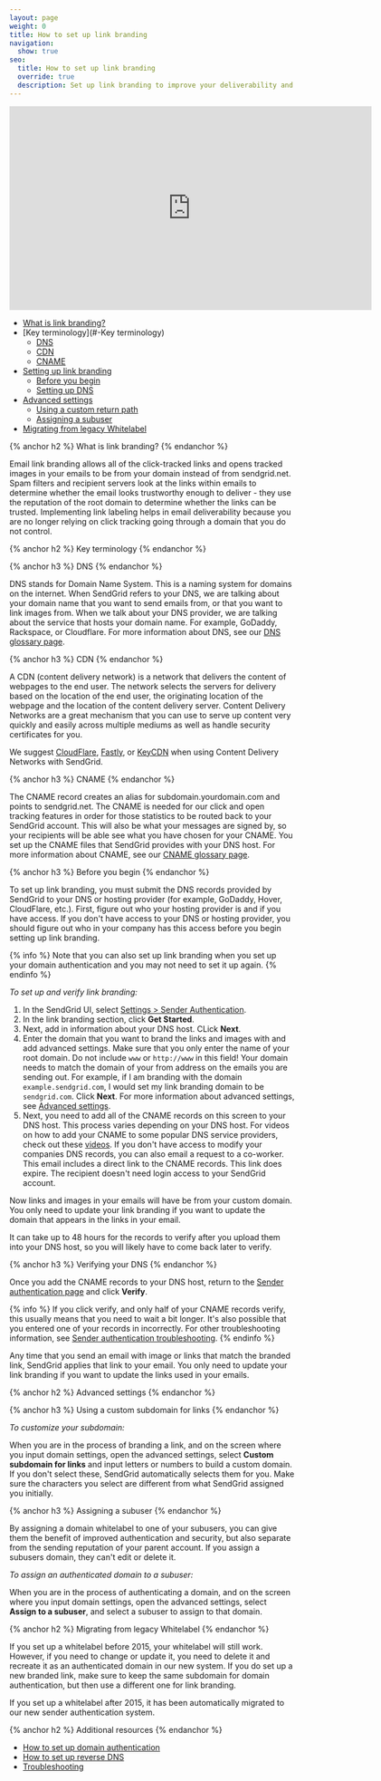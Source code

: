 ```yaml
---
layout: page
weight: 0
title: How to set up link branding
navigation:
  show: true
seo:
  title: How to set up link branding
  override: true
  description: Set up link branding to improve your deliverability and security of your emails.
---
```


<iframe src="https://player.vimeo.com/video/265136044" width="640" height="360" frameborder="0" webkitallowfullscreen mozallowfullscreen allowfullscreen></iframe>


- [What is link branding?](#-What-is-link-branding)
- [Key terminology](#-Key terminology)
    - [DNS](#-DNS)
    - [CDN](#-CDN)
    - [CNAME](#-CNAME)
- [Setting up link branding](#-Setting-up-link-branding)
    - [Before you begin](#-Before-you-begin)
    - [Setting up DNS](#-Setting-up-DNS)
- [Advanced settings](#-Advanced-settings)
    - [Using a custom return path](#-Using-a-custom-return-path)
    - [Assigning a subuser](#-Assigning-a-subuser)
- [Migrating from legacy Whitelabel](#-Migrating-from-legacy-Whitelabel)

{% anchor h2 %}
What is link branding?
{% endanchor %}

Email link branding allows all of the click-tracked links and opens tracked images in your emails to be from your domain instead of from sendgrid.net. Spam filters and recipient servers look at the links within emails to determine whether the email looks trustworthy enough to deliver - they use the reputation of the root domain to determine whether the links can be trusted. Implementing link labeling helps in email deliverability because you are no longer relying on click tracking going through a domain that you do not control.

{% anchor h2 %}
Key terminology
{% endanchor %}

{% anchor h3 %}
DNS
{% endanchor %}

DNS stands for Domain Name System. This is a naming system for domains on the internet. When SendGrid refers to your DNS, we are talking about your domain name that you want to send emails from, or that you want to link images from. When we talk about your DNS provider, we are talking about the service that hosts your domain name. For example, GoDaddy, Rackspace, or Cloudflare. For more information about DNS, see our [DNS glossary page]({{root_url}}/Glossary/dns.html).

{% anchor h3 %}
CDN
{% endanchor %}

A CDN (content delivery network) is a network that delivers the content of webpages to the end user. The network selects the servers for delivery based on the location of the end user, the originating location of the webpage and the location of the content delivery server. Content Delivery Networks are a great mechanism that you can use to serve up content very quickly and easily across multiple mediums as well as handle security certificates for you.

We suggest [CloudFlare]({{root_url}}/User_Guide/Setting_Up_Your_Server/content_delivery_networks.html#-Using-CloudFlare), [Fastly]({{root_url}}/User_Guide/Setting_Up_Your_Server/content_delivery_networks.html#-Using-Fastly), or [KeyCDN]({{root_url}}/User_Guide/Setting_Up_Your_Server/content_delivery_networks.html#-Using-KeyCDN) when using Content Delivery Networks with SendGrid.

{% anchor h3 %}
CNAME
{% endanchor %}

The CNAME record creates an alias for subdomain.yourdomain.com and points to sendgrid.net. The CNAME is needed for our click and open tracking features in order for those statistics to be routed back to your SendGrid account. This will also be what your messages are signed by, so your recipients will be able see what you have chosen for your CNAME. You set up the CNAME files that SendGrid provides with your DNS host. For more information about CNAME, see our [CNAME glossary page]({{root_url}}/Glossary/cname.html).

{% anchor h3 %}
Before you begin
{% endanchor %}

To set up link branding, you must submit the DNS records provided by SendGrid to your DNS or hosting provider (for example, GoDaddy, Hover, CloudFlare, etc.). First, figure out who your hosting provider is and if you have access. If you don't have access to your DNS or hosting provider, you should figure out who in your company has this access before you begin setting up link branding.

{% info %}
Note that you can also set up link branding when you set up your domain authentication and you may not need to set it up again.
{% endinfo %}

*To set up and verify link branding:*

1. In the SendGrid UI, select [Settings > Sender Authentication](https://app.sendgrid.com/settings/whitelabel).
1. In the link branding section, click **Get Started**.
1. Next, add in information about your DNS host. CLick **Next**.
1. Enter the domain that you want to brand the links and images with and add advanced settings. Make sure that you only enter the name of your root domain. Do not include `www` or `http://www` in this field! Your domain needs to match the domain of your from address on the emails you are sending out. For example, if I am branding with the domain `example.sendgrid.com`, I would set my link branding domain to be `sendgrid.com`. Click **Next**. For more information about advanced settings, see [Advanced settings](#-Advanced-settings).
1. Next, you need to add all of the CNAME records on this screen to your DNS host. This process varies depending on your DNS host. For videos on how to add your CNAME to some popular DNS service providers, check out these [videos](https://sendgrid.com/docs/User_Guide/Settings/Whitelabel/providers.html). If you don't have access to modify your companies DNS records, you can also email a request to a co-worker. This email includes a direct link to the CNAME records. This link does expire. The recipient doesn't need login access to your SendGrid account.

Now links and images in your emails will have be from your custom domain. You only need to update your link branding if you want to update the domain that appears in the links in your email.

It can take up to 48 hours for the records to verify after you upload them into your DNS host, so you will likely have to come back later to verify.

{% anchor h3 %}
Verifying your DNS
{% endanchor %}

Once you add the CNAME records to your DNS host, return to the [Sender authentication page](https://app.sendgrid.com/settings/whitelabel) and click **Verify**.

{% info %}
If you click verify, and only half of your CNAME records verify, this usually means that you need to wait a bit longer. It's also possible that you entered one of your records in incorrectly. For other troubleshooting information, see [Sender authentication troubleshooting]({{root_url}}/User_Guide/Settings/Sender_authentication/Troubleshooting.html).
{% endinfo %}

Any time that you send an email with image or links that match the branded link, SendGrid applies that link to your email. You only need to update your link branding if you want to update the links used in your emails.

{% anchor h2 %}
Advanced settings
{% endanchor %}

{% anchor h3 %}
Using a custom subdomain for links
{% endanchor %}

*To customize your subdomain:*

When you are in the process of branding a link, and on the screen where you input domain settings, open the advanced settings, select **Custom subdomain for links** and input letters or numbers to build a custom domain. If you don't select these, SendGrid automatically selects them for you. Make sure the characters you select are different from what SendGrid assigned you initially.

{% anchor h3 %}
Assigning a subuser
{% endanchor %}

By assigning a domain whitelabel to one of your subusers, you can give them the benefit of improved authentication and security, but also separate from the sending reputation of your parent account. If you assign a subusers domain, they can't edit or delete it.

*To assign an authenticated domain to a subuser:*

When you are in the process of authenticating a domain, and on the screen where you input domain settings, open the advanced settings, select **Assign to a subuser**, and select a subuser to assign to that domain.

{% anchor h2 %}
Migrating from legacy Whitelabel
{% endanchor %}

If you set up a whitelabel before 2015, your whitelabel will still work. However, if you need to change or update it, you need to delete it and recreate it as an authenticated domain in our new system. If you do set up a new branded link, make sure to keep the same subdomain for domain authentication, but then use a different one for link branding.

If you set up a whitelabel after 2015, it has been automatically migrated to our new sender authentication system.

{% anchor h2 %}
Additional resources
{% endanchor %}

- [How to set up domain authentication]({{root_url}}/User_Guide/Settings/Sender_authentication/How_to_set_up_domain_authentication.html)
- [How to set up reverse DNS]({{root_url}}/User_Guide/Settings/Sender_authentication/How_to_set_up_reverse_dns.html)
- [Troubleshooting]({{root_url}}/User_Guide/Settings/Sender_authentication/Troubleshooting.html)
